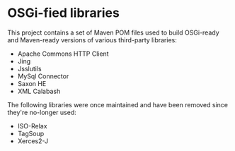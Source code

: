 OSGi-fied libraries
===================

This project contains a set of Maven POM files used to build OSGi-ready and Maven-ready versions of various third-party libraries:

 - Apache Commons HTTP Client
 - Jing
 - Jsslutils
 - MySql Connector
 - Saxon HE
 - XML Calabash


The following libraries were once maintained and have been removed since they're no-longer used:

 - ISO-Relax
 - TagSoup
 - Xerces2-J
